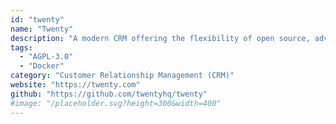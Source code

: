 ```yaml
---
id: "twenty"
name: "Twenty"
description: "A modern CRM offering the flexibility of open source, advanced features, and a sleek design."
tags:
  - "AGPL-3.0"
  - "Docker"
category: "Customer Relationship Management (CRM)"
website: "https://twenty.com"
github: "https://github.com/twentyhq/twenty"
#image: "/placeholder.svg?height=300&width=400"
---
```


